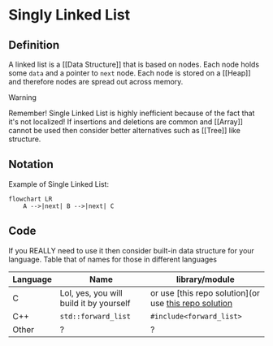 # Singly Linked List
## Definition
A linked list is a [[Data Structure]] that is based on nodes. Each node holds some `data` and a pointer to `next` node. Each node is stored on a [[Heap]] and therefore nodes are spread out across memory. 

> [!Warning]
> Remember! Single Linked List is highly inefficient because of the fact that it's not localized! If insertions and deletions are common and [[Array]] cannot be used then consider better alternatives such as [[Tree]] like structure.

## Notation
Example of Single Linked List:
```mermaid
flowchart LR
    A -->|next| B -->|next| C
```

## Code
If you REALLY need to use it then consider built-in data structure for your language.
Table that of names for those in different languages

| Language | Name                                    | library/module                                                                                               |
| -------- | --------------------------------------- | ------------------------------------------------------------------------------------------------------------ |
| C        | Lol, yes, you will build it by yourself | or use [this repo solution](or use [this repo solution](https://github.com/mkirchner/linked-list-good-taste) |
| C++      | `std::forward_list`                     | `#include<forward_list>`                                                                                     |
| Other    | ?                                       | ?                                                                                                             |
